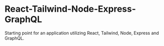 # React-Tailwind-Node-Express-GraphQL
Starting point for an application utilizing React, Tailwind, Node, Express and GraphQL.
